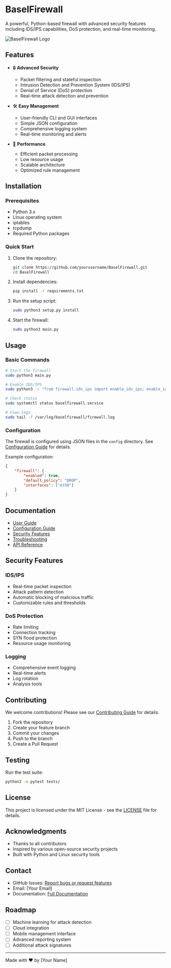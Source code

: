 # BaselFirewall

A powerful, Python-based firewall with advanced security features including IDS/IPS capabilities, DoS protection, and real-time monitoring.

![BaselFirewall Logo](docs/images/logo.png)

## Features

- 🔒 **Advanced Security**
  - Packet filtering and stateful inspection
  - Intrusion Detection and Prevention System (IDS/IPS)
  - Denial of Service (DoS) protection
  - Real-time attack detection and prevention

- 🛠️ **Easy Management**
  - User-friendly CLI and GUI interfaces
  - Simple JSON configuration
  - Comprehensive logging system
  - Real-time monitoring and alerts

- 🚀 **Performance**
  - Efficient packet processing
  - Low resource usage
  - Scalable architecture
  - Optimized rule management

## Installation

### Prerequisites

- Python 3.x
- Linux operating system
- iptables
- tcpdump
- Required Python packages

### Quick Start

1. Clone the repository:
   ```bash
   git clone https://github.com/yourusername/BaselFirewall.git
   cd BaselFirewall
   ```

2. Install dependencies:
   ```bash
   pip install -r requirements.txt
   ```

3. Run the setup script:
   ```bash
   sudo python3 setup.py install
   ```

4. Start the firewall:
   ```bash
   sudo python3 main.py
   ```

## Usage

### Basic Commands

```bash
# Start the firewall
sudo python3 main.py

# Enable IDS/IPS
sudo python3 -c "from firewall.ids_ips import enable_ids_ips; enable_ids_ips()"

# Check status
sudo systemctl status baselfirewall.service

# View logs
sudo tail -f /var/log/baselfirewall/firewall.log
```

### Configuration

The firewall is configured using JSON files in the `config` directory. See [Configuration Guide](docs/configuration/options_guide.md) for details.

Example configuration:
```json
{
    "firewall": {
        "enabled": true,
        "default_policy": "DROP",
        "interfaces": ["eth0"]
    }
}
```

## Documentation

- [User Guide](docs/user/complete_guide.md)
- [Configuration Guide](docs/configuration/options_guide.md)
- [Security Features](docs/security/best_practices.md)
- [Troubleshooting](docs/troubleshooting/guide.md)
- [API Reference](docs/technical/api_reference.md)

## Security Features

### IDS/IPS
- Real-time packet inspection
- Attack pattern detection
- Automatic blocking of malicious traffic
- Customizable rules and thresholds

### DoS Protection
- Rate limiting
- Connection tracking
- SYN flood protection
- Resource usage monitoring

### Logging
- Comprehensive event logging
- Real-time alerts
- Log rotation
- Analysis tools

## Contributing

We welcome contributions! Please see our [Contributing Guide](docs/CONTRIBUTING.md) for details.

1. Fork the repository
2. Create your feature branch
3. Commit your changes
4. Push to the branch
5. Create a Pull Request

## Testing

Run the test suite:
```bash
python3 -m pytest tests/
```

## License

This project is licensed under the MIT License - see the [LICENSE](LICENSE) file for details.

## Acknowledgments

- Thanks to all contributors
- Inspired by various open-source security projects
- Built with Python and Linux security tools

## Contact

- GitHub Issues: [Report bugs or request features](https://github.com/yourusername/BaselFirewall/issues)
- Email: [Your Email]
- Documentation: [Full Documentation](docs/)

## Roadmap

- [ ] Machine learning for attack detection
- [ ] Cloud integration
- [ ] Mobile management interface
- [ ] Advanced reporting system
- [ ] Additional attack signatures

---

Made with ❤️ by [Your Name]
